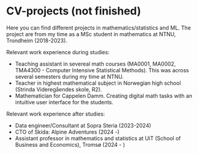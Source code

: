 # CV-projects (not finished)

Here you can find different projects in mathematics/statistics and ML. The project are from my time as a MSc student in mathematics at NTNU, Trondheim (2018-2023).

Relevant work experience during studies:
* Teaching assistant in severeal math courses (MA0001, MA0002, TMA4300 - Computer Intensive Statistical Methods). This was across several semesters during my time at NTNU.
* Teacher in highest mathematical subject in Norwegian high school (Strinda Videregåendes skole, R2).
* Mathematician for Cappelen Damm. Creating digital math tasks with an intuitive user interface for the students.

Relevant work experience after studies:
* Data engineer/Consultant at Sopra Steria (2023-2024)
* CTO of Skida: Alpine Adventures (2024 -)
* Assistant professor in mathematics and statistics at UiT (School of Business and Economics), Tromsø (2024 - ) 

